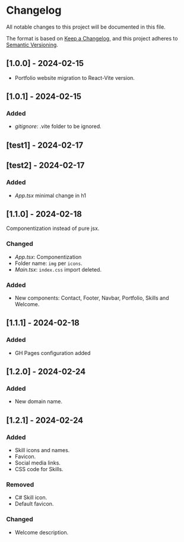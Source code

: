 # Changelog

All notable changes to this project will be documented in this file.

The format is based on [Keep a Changelog](https://keepachangelog.com), and this
project adheres to [Semantic Versioning](https://semver.org).

## [1.0.0] - 2024-02-15

- Portfolio website migration to React-Vite version.

## [1.0.1] - 2024-02-15

### Added
- *gitignore*: .vite folder to be ignored.

## [test1] - 2024-02-17

## [test2] - 2024-02-17

### Added
- *App.tsx* minimal change in h1

## [1.1.0] - 2024-02-18

Componentization instead of pure jsx.

### Changed
- *App.tsx*: Componentization
- Folder name: `img` per `icons`.
- *Main.tsx*: `index.css` import deleted.

### Added
- New components: Contact, Footer, Navbar, Portfolio, Skills and Welcome.

## [1.1.1] - 2024-02-18

### Added
- GH Pages configuration added

## [1.2.0] - 2024-02-24

### Added
- New domain name.

## [1.2.1] - 2024-02-24

### Added
- Skill icons and names.
- Favicon.
- Social media links.
- CSS code for Skills.

### Removed
- C# Skill icon.
- Default favicon.

### Changed
- Welcome description.